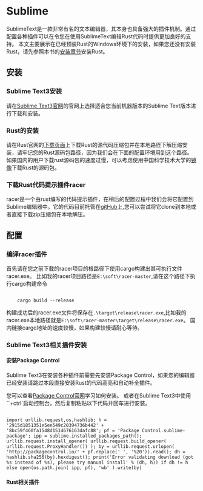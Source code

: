 # Sublime
SublimeText是一款非常有名的文本编辑器，其本身也具备强大的插件机制。通过配置各种插件可以在令您在使用SublimeText编辑Rust代码时提供更加良好的支持。
本文主要展示在已经预装Rust的Windows环境下的安装，如果您还没有安装Rust，请先参照本书的[安装章节](../02-install/02-03-install_rust_on_windows.md)安装Rust。

## 安装

### Sublime Text3安装

请在[Sublime Text3官网](http://www.sublimetext.com/3)的官网上选择适合您当前机器版本的Sublime Text版本进行下载和安装。

### Rust的安装

请在Rust官网的[下载页面](https://www.rust-lang.org/downloads.html)上下载Rust的源代码压缩包并在本地路径下解压缩安装，请牢记您的Rust源码包路径，因为我们会在下面的配置环境用到这个路径。如果国内的用户下载rust源码包的速度过慢，可以考虑使用中国科学技术大学的[镜像](http://mirrors.ustc.edu.cn/)下载Rust的源码包。

### 下载Rust代码提示插件racer

racer是一个由rust编写的代码提示插件，在稍后的配置过程中我们会将它配置到Sublime编辑器中。它的代码目前托管在[gitHub](https://github.com/phildawes/racer
)上,您可以尝试将它clone到本地或者直接下载zip压缩包在本地解压。

## 配置

### 编译racer插件

首先请在您之前下载的racer项目的根路径下使用cargo构建出其可执行文件racer.exe。
比如我的racer项目路径是`E:\soft\racer-master`,请在这个路径下执行cargo构建命令

```shell

    cargo build --release

```

构建成功后的racer.exe文件将保存在`.\target\release\racer.exe`,比如我的racer.exe本地路径就是`E:\soft\racer-master\target\release\racer.exe`。
国内链接cargo地址的速度较慢，如果构建较慢请耐心等待。

### Sublime Text3相关插件安装

#### 安装Package Control

Sublime Text3在安装各种插件前需要先安装Package Control，如果您的编辑器已经安装请跳过本段直接安装Rust的代码高亮和自动补全插件。

您可以查看[Package Control官网](https://packagecontrol.io/installation)学习如何安装。
或者在Sublime Text3中使用``+ctrl`启动控制台，然后复制粘贴以下代码并回车进行安装。

```shell

import urllib.request,os,hashlib; h = '2915d1851351e5ee549c20394736b442' + '8bc59f460fa1548d1514676163dafc88'; pf = 'Package Control.sublime-package'; ipp = sublime.installed_packages_path(); urllib.request.install_opener( urllib.request.build_opener( urllib.request.ProxyHandler()) ); by = urllib.request.urlopen( 'http://packagecontrol.io/' + pf.replace(' ', '%20')).read(); dh = hashlib.sha256(by).hexdigest(); print('Error validating download (got %s instead of %s), please try manual install' % (dh, h)) if dh != h else open(os.path.join( ipp, pf), 'wb' ).write(by)

```


#### Rust相关插件

